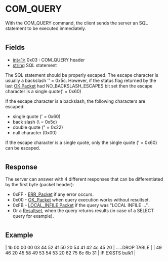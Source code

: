 # COM_QUERY

With the COM_QUERY command, the client sends the server an SQL statement to be executed immediately.

#

## Fields

* [int<1>](../protocol-data-types.md#fixed-length-integers) 0x03 : COM_QUERY header
* [string<EOF>](../protocol-data-types.md#end-of-file-length-strings) SQL statement

The SQL statement should be properly escaped. The escape character is usually a backslash '\' = 0x5c. However, if the status flag returned by the last [OK Packet](../4-server-response-packets/ok_packet.md#status-flag) had NO_BACKSLASH_ESCAPES bit set then the escape character is a single quote(' = 0x60)

If the escape character is a backslash, the following characters are escaped:

* single quote (' = 0x60)
* back slash (\ = 0x5c)
* double quote (" = 0x22)
* null character (0x00)

If the escape character is a single quote, only the single quote (' = 0x60) can be escaped.

#

## Response

The server can answer with 4 different responses that can be differentiated by the first byte (packet header):

* 0xFF - [ERR_Packet](../4-server-response-packets/err_packet.md) if any error occurs.
* 0x00 - [OK_Packet](../4-server-response-packets/ok_packet.md) when query execution works without resultset.
* 0xFB - [LOCAL_INFILE Packet](/en/local_infile-packet/) if the query was "LOCAL INFILE ...".
* Or a [Resultset](../4-server-response-packets/resultset-row.md), when the query returns results (in case of a SELECT query for example).

#

## Example

| 1b 00 00 00 03 44 52 4f 50 20 54 41 42 4c 45 20 | .....DROP TABLE |
| 49 46 20 45 58 49 53 54 53 20 62 75 6c 6b 31 | IF EXISTS bulk1 |